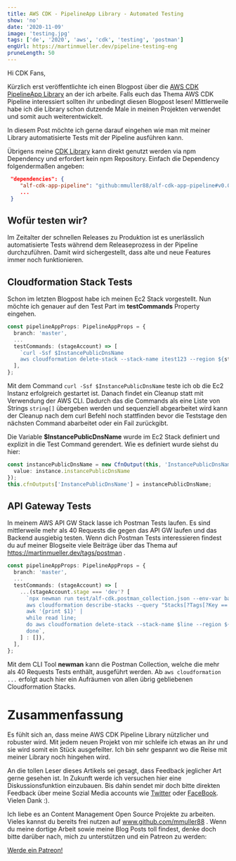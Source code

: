 ```yaml
---
title: AWS CDK - PipelineApp Library - Automated Testing
show: 'no'
date: '2020-11-09'
image: 'testing.jpg'
tags: ['de', '2020', 'aws', 'cdk', 'testing', 'postman']
engUrl: https://martinmueller.dev/pipeline-testing-eng
pruneLength: 50
---
```


Hi CDK Fans,

Kürzlich erst veröffentlichte ich einen Blogpost über die [AWS CDK PipelineApp Library](https://martinmueller.dev/cdk-pipeline-lib) an der ich arbeite. Falls euch das Thema AWS CDK Pipeline interessiert sollten ihr unbedingt diesen Blogpost lesen! Mittlerweile habe ich die Library schon dutzende Male in meinen Projekten verwendet und somit auch weiterentwickelt.

In diesem Post möchte ich gerne darauf eingehen wie man mit meiner Library automatisierte Tests mit der Pipeline ausführen kann.

Übrigens meine [CDK Library](https://github.com/mmuller88/alf-cdk-app-pipeline) kann direkt genutzt werden via npm Dependency und erfordert kein npm Repository. Einfach die Dependency folgendermaßen angeben:

```JSON
 "dependencies": {
    "alf-cdk-app-pipeline": "github:mmuller88/alf-cdk-app-pipeline#v0.0.8",
    ...
 }
```

## Wofür testen wir?
Im Zeitalter der schnellen Releases zu Produktion ist es unerlässlich automatisierte Tests während dem Releaseprozess in der Pipeline durchzuführen. Damit wird sichergestellt, dass alte und neue Features immer noch funktionieren.

## Cloudformation Stack Tests
Schon im letzten Blogpost habe ich meinen Ec2 Stack vorgestellt. Nun möchte ich genauer auf den Test Part im **testCommands** Property eingehen.

```TypeScript
const pipelineAppProps: PipelineAppProps = {
  branch: 'master',
  ...
  testCommands: (stageAccount) => [
    `curl -Ssf $InstancePublicDnsName
    aws cloudformation delete-stack --stack-name itest123 --region ${stageAccount.account.region}`,
  ],
};
```

Mit dem Command `curl -Ssf $InstancePublicDnsName` teste ich ob die Ec2 Instanz erfolgreich gestartet ist. Danach findet ein Cleanup statt mit Verwendung der AWS CLI. Dadurch das die Commands als eine Liste von Strings `string[]` übergeben werden und sequenziell abgearbeitet wird kann der Cleanup nach dem curl Befehl noch stattfinden bevor die Teststage den nächsten Command abarbeitet oder ein Fail zurückgibt.

Die Variable **$InstancePublicDnsName** wurde im Ec2 Stack definiert und explizit in die Test Command gerendert. Wie es definiert wurde siehst du hier:

```TypeScript
const instancePublicDnsName = new CfnOutput(this, 'InstancePublicDnsName', {
  value: instance.instancePublicDnsName
});
this.cfnOutputs['InstancePublicDnsName'] = instancePublicDnsName;
```

## API Gateway Tests
In meinem AWS API GW Stack lasse ich Postman Tests laufen. Es sind mittlerweile mehr als 40 Requests die gegen das API GW laufen und das Backend ausgiebig testen. Wenn dich Postman Tests interessieren findest du auf meiner Blogseite viele Beiträge über das Thema auf https://martinmueller.dev/tags/postman .

```TypeScript
const pipelineAppProps: PipelineAppProps = {
  branch: 'master',
  ...
  testCommands: (stageAccount) => [
    ...(stageAccount.stage === 'dev'? [
      `npx newman run test/alf-cdk.postman_collection.json --env-var baseUrl=$RestApiEndPoint -r cli,json --reporter-json-export tmp/newman/report.json --export-environment tmp/newman/env-vars.json --export-globals tmp/newman/global-vars.json
      aws cloudformation describe-stacks --query "Stacks[?Tags[?Key == 'alfInstanceId'][]].StackName" --region ${stageAccount.account.region} --output text |
      awk '{print $1}' |
      while read line;
      do aws cloudformation delete-stack --stack-name $line --region ${stageAccount.account.region};
      done`,
    ] : []),
  ],
};
```

Mit dem CLI Tool **newman** kann die Postman Collection, welche die mehr als 40 Requests Tests enthält, ausgeführt werden. Ab `aws cloudformation ...` erfolgt auch hier ein Aufräumen von allen übrig gebliebenen Cloudformation Stacks.

# Zusammenfassung
Es fühlt sich an, dass meine AWS CDK Pipeline Library nützlicher und robuster wird. Mit jedem neuen Projekt von mir schleife ich etwas an ihr und sie wird somit ein Stück ausgefeilter. Ich bin sehr gespannt wo die Reise mit meiner Library noch hingehen wird.

An die tollen Leser dieses Artikels sei gesagt, dass Feedback jeglicher Art gerne gesehen ist. In Zukunft werde ich versuchen hier eine Diskussionsfunktion einzubauen. Bis dahin sendet mir doch bitte direkten Feedback über meine Sozial Media accounts wie [Twitter](https://twitter.com/MartinMueller_) oder [FaceBook](https://www.facebook.com/martin.muller.10485). Vielen Dank :).

Ich liebe es an Content Management Open Source Projekte zu arbeiten. Vieles kannst du bereits frei nutzen auf www.github.com/mmuller88 . Wenn du meine dortige Arbeit sowie meine Blog Posts toll findest, denke doch bitte darüber nach, mich zu unterstützen und ein Patreon zu werden:

<a href="https://www.patreon.com/bePatron?u=29010217" data-patreon-widget-type="become-patron-button">Werde ein Patreon!</a><script async src="https://c6.patreon.com/becomePatronButton.bundle.js"></script>